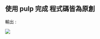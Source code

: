 ## 使用 pulp 完成 程式碼皆為原創



輸出 :

![](https://hackmd-prod-images.s3-ap-northeast-1.amazonaws.com/uploads/upload_4890d868d6538ac5fc32afd01f8111df.PNG?AWSAccessKeyId=AKIA3XSAAW6AWSKNINWO&Expires=1718525826&Signature=5dEGDBbjGH3%2B6KeRdVeseVZefbI%3D)
